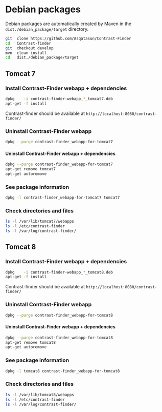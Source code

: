 # Debian packages

Debian packages are automatically created by Maven in the `dist./debian_package/target` directory.

```bash
git  clone https://github.com/Asqatasun/Contrast-Finder
cd   Contrast-finder
git  checkout develop
mvn  clean install
cd   dist./debian_package/target
```

## Tomcat 7

### Install Contrast-Finder webapp  + dependencies
```bash
dpkg    -i contrast-finder-webapp_*_tomcat7.deb
apt-get -f install
```
Contrast-finder should be available at `http://localhost:8080/contrast-finder/`

### Uninstall Contrast-Finder webapp
```bash
dpkg --purge contrast-finder_webapp-for-tomcat7
```

#### Uninstall Contrast-Finder webapp  + dependencies
```bash
dpkg --purge contrast-finder_webapp-for-tomcat7
apt-get remove tomcat7
apt-get autoremove
```

### See package information
```bash
dpkg -l contrast-finder_webapp-for-tomcat7 tomcat7
```

### Check directories and files
```bash
ls -l /var/lib/tomcat7/webapps
ls -l /etc/contrast-finder
ls -l /var/log/contrast-finder/
```


## Tomcat 8

### Install Contrast-Finder webapp  + dependencies
```bash
dpkg    -i contrast-finder-webapp_*_tomcat8.deb
apt-get -f install
```
Contrast-finder should be available at `http://localhost:8080/contrast-finder/`

### Uninstall Contrast-Finder webapp
```bash
dpkg --purge contrast-finder_webapp-for-tomcat8
```

#### Uninstall Contrast-Finder webapp  + dependencies
```bash
dpkg --purge contrast-finder_webapp-for-tomcat8
apt-get remove tomcat8
apt-get autoremove
```

### See package information
```bash
dpkg -l tomcat8 contrast-finder_webapp-for-tomcat8
```

### Check directories and files
```bash
ls -l /var/lib/tomcat8/webapps
ls -l /etc/contrast-finder
ls -l /var/log/contrast-finder/
```

